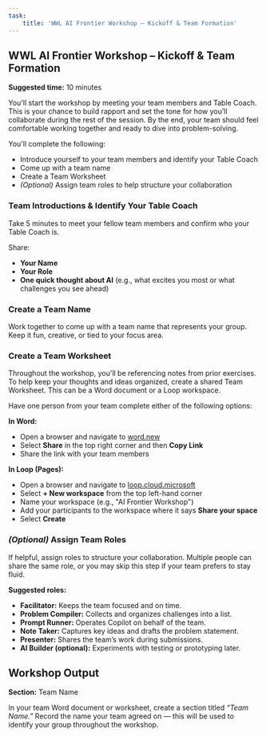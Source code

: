 ```yaml
---
task:
    title: 'WWL AI Frontier Workshop – Kickoff & Team Formation'
---
```


## WWL AI Frontier Workshop – Kickoff & Team Formation

**Suggested time:** 10 minutes  

You'll start the workshop by meeting your team members and Table Coach. This is your chance to build rapport and set the tone for how you’ll collaborate during the rest of the session. By the end, your team should feel comfortable working together and ready to dive into problem-solving.  

You'll complete the following:  

- Introduce yourself to your team members and identify your Table Coach  
- Come up with a team name  
- Create a Team Worksheet  
- *(Optional)* Assign team roles to help structure your collaboration  

### Team Introductions & Identify Your Table Coach  

Take 5 minutes to meet your fellow team members and confirm who your Table Coach is.

Share:  

- **Your Name**  
- **Your Role**  
- **One quick thought about AI** (e.g., what excites you most or what challenges you see ahead)  

### Create a Team Name  

Work together to come up with a team name that represents your group. Keep it fun, creative, or tied to your focus area.  

### Create a Team Worksheet  

Throughout the workshop, you'll be referencing notes from prior exercises. To help keep your thoughts and ideas organized, create a shared Team Worksheet. This can be a Word document or a Loop workspace.  

Have one person from your team complete either of the following options:  

**In Word:**  

- Open a browser and navigate to [word.new](https://word.new)  
- Select **Share** in the top right corner and then **Copy Link**  
- Share the link with your team members  

**In Loop (Pages):**  

- Open a browser and navigate to [loop.cloud.microsoft](https://loop.cloud.microsoft/)  
- Select **+ New workspace** from the top left-hand corner  
- Name your workspace (e.g., "AI Frontier Workshop")  
- Add your participants to the workspace where it says **Share your space**  
- Select **Create**  

### *(Optional)* Assign Team Roles  

If helpful, assign roles to structure your collaboration. Multiple people can share the same role, or you may skip this step if your team prefers to stay fluid.  

**Suggested roles:**  

- **Facilitator:** Keeps the team focused and on time.  
- **Problem Compiler:** Collects and organizes challenges into a list.  
- **Prompt Runner:** Operates Copilot on behalf of the team.  
- **Note Taker:** Captures key ideas and drafts the problem statement.  
- **Presenter:** Shares the team’s work during submissions.  
- **AI Builder (optional):** Experiments with testing or prototyping later.  

## Workshop Output  

**Section:** Team Name  

In your team Word document or worksheet, create a section titled *“Team Name.”* Record the name your team agreed on — this will be used to identify your group throughout the workshop.

